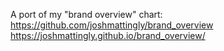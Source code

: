 A port of my "brand overview" chart:
https://github.com/joshmattingly/brand_overview
https://joshmattingly.github.io/brand_overview/
